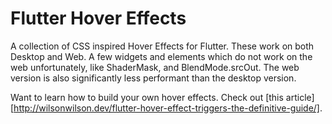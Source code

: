 # Flutter Hover Effects

A collection of CSS inspired Hover Effects for Flutter. These work on both Desktop and Web. 
A few widgets and elements which do not work on the web unfortunately, like ShaderMask, and BlendMode.srcOut. 
The web version is also significantly less performant than the desktop version.

Want to learn how to build your own hover effects. Check out [this article][http://wilsonwilson.dev/flutter-hover-effect-triggers-the-definitive-guide/].
